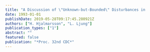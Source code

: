 ```yaml
---
title: "A Discussion of \"Unknown-but-Bounded\" Disturbances in                             System Identification"
date: 1993-01-01
publishDate: 2019-05-28T09:17:45.280921Z
authors: ["H. Hjalmarsson", "L. Ljung"]
publication_types: ["1"]
abstract: ""
featured: false
publication: "*Proc. 32nd CDC*"
---
```


